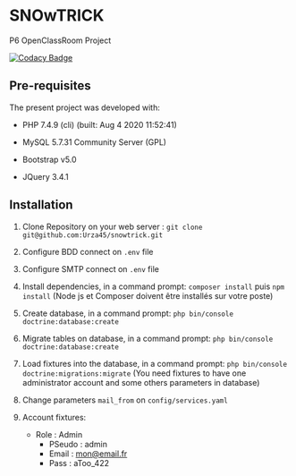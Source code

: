 # SNOwTRICK

P6 OpenClassRoom Project

[![Codacy Badge](https://app.codacy.com/project/badge/Grade/f03f0dffe632446393f5a47e4521f12d)](https://www.codacy.com/gh/Urza45/snowtrick/dashboard?utm_source=github.com&amp;utm_medium=referral&amp;utm_content=Urza45/snowtrick&amp;utm_campaign=Badge_Grade)

## Pre-requisites

The present project was developed with:

- PHP 7.4.9 (cli) (built: Aug  4 2020 11:52:41)

- MySQL  5.7.31 Community Server (GPL)

- Bootstrap v5.0

- JQuery 3.4.1

## Installation

1. Clone Repository on your web server : `git clone git@github.com:Urza45/snowtrick.git`

2. Configure BDD connect on `.env` file

3. Configure SMTP connect on `.env` file

4. Install dependencies, in a command prompt: `composer install` puis `npm install`
    (Node js et Composer doivent être installés sur votre poste)

5. Create database, in a command prompt: `php bin/console doctrine:database:create`

6. Migrate tables on database, in a command prompt: `php bin/console doctrine:database:create`

7. Load fixtures into the database, in a command prompt: `php bin/console doctrine:migrations:migrate`
    (You need fixtures to have one administrator account and some others parameters in database)

8. Change parameters `mail_from` on `config/services.yaml`

9. Account fixtures:
      - Role : Admin
        - PSeudo : admin
        - Email  : mon@email.fr
        - Pass   : aToo_422
